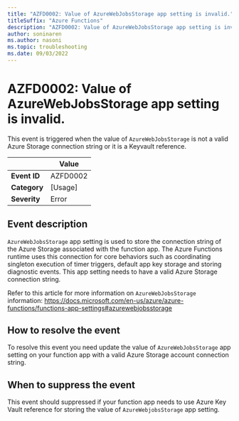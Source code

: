 ```yaml
---
title: "AZFD0002: Value of AzureWebJobsStorage app setting is invalid."
titleSuffix: "Azure Functions"
description: "AZFD0002: Value of AzureWebJobsStorage app setting is invalid."
author: soninaren
ms.author: nasoni
ms.topic: troubleshooting
ms.date: 09/03/2022
---
```


# AZFD0002: Value of AzureWebJobsStorage app setting is invalid.

This event is triggered when the value of `AzureWebJobsStorage` is not a valid Azure Storage connection string or it is a Keyvault reference.

| | Value |
|-|-|
| **Event ID** |AZFD0002|
| **Category** |[Usage]|
| **Severity** |Error|

## Event description
`AzureWebJobsStorage` app setting is used to store the connection string of the Azure Storage associated with the function app. The Azure Functions runtime uses this connection for core behaviors such as coordinating singleton execution of timer triggers, default app key storage and storing diagnostic events. This app setting needs to have a valid Azure Storage connection string.

Refer to this article for more information on `AzureWebJobsStorage` information: https://docs.microsoft.com/en-us/azure/azure-functions/functions-app-settings#azurewebjobsstorage

## How to resolve the event
To resolve this event you need update the value of `AzureWebJobsStorage` app setting on your function app with a valid Azure Storage account connection string.

## When to suppress the event
This event should suppressed if your function app needs to use Azure Key Vault reference for storing the value of `AzureWebjobsStorage` app setting.